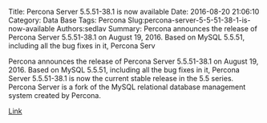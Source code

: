 Title: Percona Server 5.5.51-38.1 is now available
Date: 2016-08-20 21:06:10
Category: Data Base
Tags: Percona
Slug:percona-server-5-5-51-38-1-is-now-available
Authors:sedlav
Summary: Percona announces the release of Percona Server 5.5.51-38.1 on August 19, 2016. Based on MySQL 5.5.51, including all the bug fixes in it, Percona Serv

Percona announces the release of Percona Server 5.5.51-38.1 on August 19, 2016. Based on MySQL 5.5.51, including all the bug fixes in it, Percona Server 5.5.51-38.1 is now the current stable release in the 5.5 series.
Percona Server is a fork of the MySQL relational database management system created by Percona.

[Link](https://www.percona.com/blog/2016/08/19/percona-server-5-5-51-38-1-is-now-available/)
